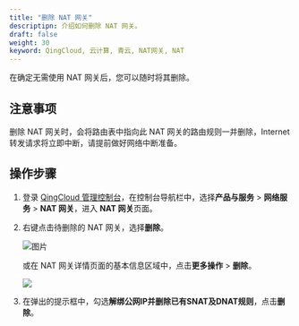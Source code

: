 ```yaml
---
title: "删除 NAT 网关"
descriptipn: 介绍如何删除 NAT 网关。
draft: false
weight: 30
keyword: QingCloud, 云计算, 青云, NAT网关, NAT
---
```


在确定无需使用 NAT 网关后，您可以随时将其删除<!--，包年包月类型的NAT网关不支持删除操作-->。

## 注意事项

删除 NAT 网关时，会将路由表中指向此 NAT 网关的路由规则一并删除，Internet 转发请求将立即中断，请提前做好网络中断准备。

##  操作步骤

1. 登录 [QingCloud 管理控制台](https://console.qingcloud.com/login)，在控制台导航栏中，选择**产品与服务** > **网络服务** > **NAT 网关**，进入 **NAT 网关**页面。

2. 右键点击待删除的 NAT 网关，选择**删除**。

   ![图片](../../../_images/mdy_nat.png)

   或在 NAT 网关详情页面的基本信息区域中，点击**更多操作** > **删除**。

   ![](../../../_images/nat_detail_operation.png)

3. 在弹出的提示框中，勾选**解绑公网IP并删除已有SNAT及DNAT规则**，点击**删除**。

   

